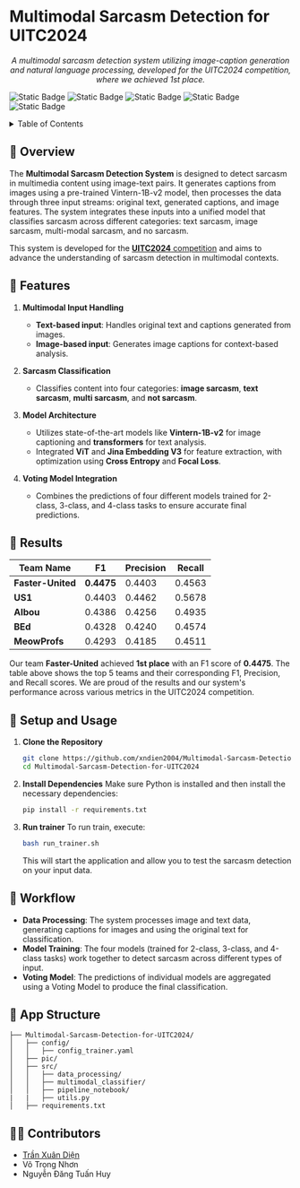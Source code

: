 # Multimodal Sarcasm Detection for UITC2024

<p align="center">
  <em>A multimodal sarcasm detection system utilizing image-caption generation and natural language processing, developed for the UITC2024 competition, where we achieved 1st place.</em>
</p>

![Static Badge](https://img.shields.io/badge/python->=3.10-blue)
![Static Badge](https://img.shields.io/badge/transformers-4.x-blue)
![Static Badge](https://img.shields.io/badge/sentencepiece-0.2.0-blue)
![Static Badge](https://img.shields.io/badge/pyvi-0.1.1-blue)
![Static Badge](https://img.shields.io/badge/einops-0.8.0-blue)

<details>
  <summary>Table of Contents</summary>

  - [📍 Overview](#-overview)
  - [🎯 Features](#-features)
  - [🏅 Results](#-results)
  - [🚀 Setup and Usage](#-setup-and-usage)
  - [👣 Workflow](#-workflow)
  - [📐 App Structure](#-app-structure)
  - [🧑‍💻 Contributors](#-contributors)

</details>

## 📍 Overview 
The **Multimodal Sarcasm Detection System** is designed to detect sarcasm in multimedia content using image-text pairs. It generates captions from images using a pre-trained Vintern-1B-v2 model, then processes the data through three input streams: original text, generated captions, and image features. The system integrates these inputs into a unified model that classifies sarcasm across different categories: text sarcasm, image sarcasm, multi-modal sarcasm, and no sarcasm.

This system is developed for the [**UITC2024** competition](https://dsc.uit.edu.vn/bang-b/) and aims to advance the understanding of sarcasm detection in multimodal contexts.

## 🎯 Features

1. **Multimodal Input Handling**
   - **Text-based input**: Handles original text and captions generated from images.
   - **Image-based input**: Generates image captions for context-based analysis.

2. **Sarcasm Classification**
   - Classifies content into four categories: **image sarcasm**, **text sarcasm**, **multi sarcasm**, and **not sarcasm**.

3. **Model Architecture**
   - Utilizes state-of-the-art models like **Vintern-1B-v2** for image captioning and **transformers** for text analysis.
   - Integrated **ViT** and **Jina Embedding V3** for feature extraction, with optimization using **Cross Entropy** and **Focal Loss**.

4. **Voting Model Integration**
   - Combines the predictions of four different models trained for 2-class, 3-class, and 4-class tasks to ensure accurate final predictions.

## 🏅 Results

| Team Name      | F1           | Precision     | Recall       |
|----------------|--------------|---------------|--------------|
| **Faster-United** | **0.4475**    | 0.4403        | 0.4563       |
| **US1**           | 0.4403    | 0.4462        | 0.5678       |
| **AIbou**         | 0.4386    | 0.4256        | 0.4935       |
| **BEd**           | 0.4328    | 0.4240        | 0.4574       |
| **MeowProfs**     | 0.4293    | 0.4185        | 0.4511       |

Our team **Faster-United** achieved **1st place** with an F1 score of **0.4475**. The table above shows the top 5 teams and their corresponding F1, Precision, and Recall scores. We are proud of the results and our system's performance across various metrics in the UITC2024 competition.


## 🚀 Setup and Usage

1. **Clone the Repository**
   ```bash
   git clone https://github.com/xndien2004/Multimodal-Sarcasm-Detection-for-UITC2024.git
   cd Multimodal-Sarcasm-Detection-for-UITC2024
   ```

2. **Install Dependencies**
   Make sure Python is installed and then install the necessary dependencies:
   ```bash
   pip install -r requirements.txt
   ```

5. **Run trainer**
   To run train, execute:
   ```bash
   bash run_trainer.sh
   ```
   This will start the application and allow you to test the sarcasm detection on your input data.

## 👣 Workflow
<!-- ![Pipeline](./pic/pipeline.png) -->
- **Data Processing**: The system processes image and text data, generating captions for images and using the original text for classification.
- **Model Training**: The four models (trained for 2-class, 3-class, and 4-class tasks) work together to detect sarcasm across different types of input.
- **Voting Model**: The predictions of individual models are aggregated using a Voting Model to produce the final classification.

## 📐 App Structure
```
├── Multimodal-Sarcasm-Detection-for-UITC2024/
│   ├── config/
│   │   ├── config_trainer.yaml
│   ├── pic/
│   ├── src/
│   │   ├── data_processing/
│   │   ├── multimodal_classifier/
│   │   ├── pipeline_notebook/
|   |   ├── utils.py
│   ├── requirements.txt
```

## 🧑‍💻 Contributors

- [Trần Xuân Diện](https://github.com/xndien2004)
- Võ Trọng Nhơn
- Nguyễn Đăng Tuấn Huy

